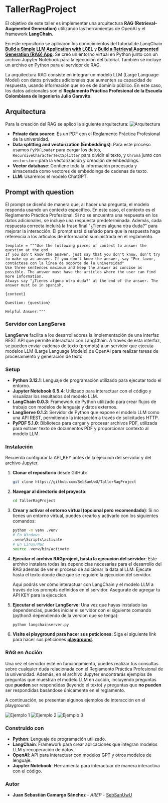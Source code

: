 # TallerRagProject

El objetivo de este taller es implementar una arquitectura **RAG (Retrieval-Augmented Generation)** utilizando las herramientas de OpenAI y el framework **LangChain**.

En este repositorio se aplicaron los conocimientos del tutorial de LangChain **[Build a Simple LLM Application with LCEL](https://python.langchain.com/docs/tutorials/llm_chain/)** y **[Build a Retrieval Augmented Generation (RAG) App](https://python.langchain.com/docs/tutorials/rag/#setup)**. Se creó un entorno virtual en Python junto con un archivo Jupyter Notebook para la ejecución del tutorial. También se incluye un archivo en Python para el servidor de RAG.

La arquitectura RAG consiste en integrar un modelo LLM (Large Language Model) con datos privados adicionales que aumenten su capacidad de respuesta, usando información que no es de dominio público. En este caso, los datos adicionales son el **Reglamento Práctica Profesional de la Escuela Colombiana de Ingeniería Julio Garavito**.

## Arquitectura
Para la creación del RAG se aplicó la siguiente arquitectura:
![Arquitectura](content/arch.png)

- **Private data source**: Es un PDF con el Reglamento Práctica Profesional de la universidad.
- **Data splitting and vectorization (Embeddings)**: Para este proceso usamos `PyPDFLoader` para cargar los datos, `RecursiveCharacterTextSplitter` para dividir el texto, y `Chroma` junto con `vectorstore` para la vectorización y creación de embeddings.
- **Vector database**: Contiene toda la información procesada y almacenada como vectores de embeddings de cadenas de texto.
- **LLM**: Usaremos el modelo ChatGPT.

## Prompt with question
El prompt se diseñó de manera que, al hacer una pregunta, el modelo responda usando un contexto específico. En este caso, el contexto es el Reglamento Práctica Profesional. Si no se encuentra una respuesta en los datos adicionales, se incluye una respuesta predeterminada. Además, cada respuesta correcta incluirá la frase final "¿Tienes alguna otra duda?" para mejorar la interacción. El prompt está diseñado para que la respuesta haga referencia a los artículos de información suministrada en el reglamento.


```
template = """Use the following pieces of context to answer the question at the end.
If you don't know the answer, just say that you don't know, don't try to make up an answer. If you don't know the answer, say "Por favor, contáctese con la línea de soporte de la universidad"
Use three sentences maximum and keep the answer as concise as possible. The answer must have the articles where the user can find more information.
Always say "¿Tienes alguna otra duda?" at the end of the answer. The answer must be in spanish.

{context}

Question: {question}

Helpful Answer:"""
```

### Servidor con LangServe

**LangServe** facilita a los desarrolladores la implementación de una interfaz REST API que permite interactuar con LangChain. A través de esta interfaz, se pueden enviar cadenas de texto (prompts) a un servidor que ejecuta modelos LLM (Large Language Models) de OpenAI para realizar tareas de procesamiento y generación de texto.

### Setup

- **Python 3.12.1**: Lenguaje de programación utilizado para ejecutar todo el entorno.
- **Jupyter Notebook 6.5.4**: Utilizado para interactuar con el código y visualizar los resultados del modelo LLM.
- **LangChain 0.0.3**: Framework de Python utilizado para crear flujos de trabajo con modelos de lenguaje y datos externos.
- **LangServe 0.1.2**: Servidor de Python que expone el modelo LLM como una API REST, permitiendo la interacción a través de solicitudes HTTP.
- **PyPDF 5.1.0**: Biblioteca para cargar y procesar archivos PDF, utilizada para extraer texto de documentos PDF y proporcionar contexto al modelo LLM.


### Instalación

Recuerda configurar la API_KEY antes de la ejecuion del servidor y del archivo Jupyter.

1. **Clonar el repositorio** desde GitHub:
   ```bash
   git clone https://github.com/SebSanUwU/TallerRagProject
   ```
2. **Navegar al directorio del proyecto**:
   ```bash
   cd TallerRagProject
   ```
3. **Crear y activar el entorno virtual (opcional pero recomendado)**:
   Si no tienes un entorno virtual, puedes crearlo y activarlo con los siguientes comandos:
   ```bash
   python -m venv .venv
   # En Windows
   .venv\Scripts\activate
   # En Linux/Mac
   source .venv/bin/activate
   ```
4. **Ejecutar el archivo RAGproject, hasta la ejecucion del servidor**:
   Este archivo instalara todas las dependicias necesarias para el desarrollo del RAG ademas de ver el proceso de adicionar la data al LLM. Ejecute hasta el texto donde dice que se requiere la ejecucion del servidor.

   Aquí podrás ver cómo interactuar con LangChain y el modelo LLM a través de los prompts definidos en el servidor. Asegurate de agregar tu API KEY para la ejecucion.
5. **Ejecutar el servidor LangServe**:
   Una vez que hayas instalado las dependencias, puedes iniciar el servidor con el siguiente comando (python3 dependiendo de la version que se tenga):
   ```bash
   python langchainserver.py
   ```
6. **Visite el playground para hacer sus peticiones**:
   Siga el siguiente link para hacer sus peticiones **[playground](http://localhost:8000/rag_chain/playground/)**.

### RAG en Acción

Una vez el servidor esté en funcionamiento, puedes realizar tus consultas sobre cualquier duda relacionada con el Reglamento Práctica Profesional de la universidad. Además, en el archivo Jupyter encontrarás ejemplos de preguntas que muestran el modelo LLM en acción, incluyendo preguntas que **pueden** ser respondidas (leyendo el texto) y preguntas que **no pueden** ser respondidas basándose únicamente en el reglamento.

A continuación, se presentan algunos ejemplos de interacción en el playground:

![Ejemplo 1](content/image.png)
![Ejemplo 2](content/image-1.png)
![Ejemplo 3](content/image-2.png)

### Construido con

- **Python**: Lenguaje de programación utilizado.
- **LangChain**: Framework para crear aplicaciones que integran modelos LLM y recuperación de datos.
- **OpenAI**: API para interactuar con modelos GPT y otros modelos de lenguaje.
- **Jupyter Notebook**: Herramienta para interactuar de manera interactiva con el código.

### Autor

* **Juan Sebastián Camargo Sánchez** - *AREP* - [SebSanUwU](https://github.com/SebSanUwU)
